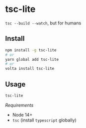 # tsc-lite

`tsc --build --watch`, but for humans

## Install

```bash
npm install -g tsc-lite
# or
yarn global add tsc-lite
# or
volta install tsc-lite
```

## Usage

```bash
tsc-lite
```

_Requirements_
* Node 14+
* `tsc` (install `typescript` globally)


